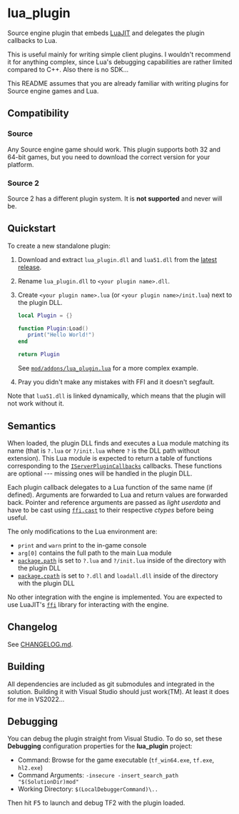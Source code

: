 # lua_plugin

Source engine plugin that embeds [LuaJIT][LuaJIT] and delegates the plugin
callbacks to Lua.

This is useful mainly for writing simple client plugins. I wouldn't recommend it
for anything complex, since Lua's debugging capabilities are rather limited
compared to C++. Also there is no SDK...

This README assumes that you are already familiar with writing plugins for
Source engine games and Lua.


## Compatibility


### Source

Any Source engine game should work. This plugin supports both 32 and 64-bit
games, but you need to download the correct version for your platform.


### Source 2

Source 2 has a different plugin system. It is **not supported** and never will
be.


## Quickstart

To create a new standalone plugin:

1. Download and extract `lua_plugin.dll` and `lua51.dll` from the
   [latest release](https://github.com/jooonior/lua_plugin/releases/latest).

2. Rename `lua_plugin.dll` to `<your plugin name>.dll`.

3. Create `<your plugin name>.lua` (or `<your plugin name>/init.lua`) next to
   the plugin DLL.

   ```lua
   local Plugin = {}

   function Plugin:Load()
      print("Hello World!")
   end

   return Plugin
   ```

   See [`mod/addons/lua_plugin.lua`](mod/addons/lua_plugin.lua) for a more
   complex example.

4. Pray you didn't make any mistakes with FFI and it doesn't segfault.

Note that `lua51.dll` is linked dynamically, which means that the plugin will
not work without it.


## Semantics

When loaded, the plugin DLL finds and executes a Lua module matching its name
(that is `?.lua` or `?/init.lua` where `?` is the DLL path without extension).
This Lua module is expected to return a table of functions corresponding to the
[`IServerPluginCallbacks`][IServerPluginCallbacks] callbacks. These functions
are optional --- missing ones will be handled in the plugin DLL.

Each plugin callback delegates to a Lua function of the same name (if defined).
Arguments are forwarded to Lua and return values are forwarded back. Pointer and
reference arguments are passed as _light userdata_ and have to be cast using
[`ffi.cast`][ffi.cast] to their respective _ctypes_ before being useful.

The only modifications to the Lua environment are:

- `print` and `warn` print to the in-game console
- `arg[0]` contains the full path to the main Lua module
- [`package.path`][package.path] is set to `?.lua` and `?/init.lua` inside of
  the directory with the plugin DLL
- [`package.cpath`][package.cpath] is set to `?.dll` and `loadall.dll` inside of
  the directory with the plugin DLL

No other integration with the engine is implemented. You are expected to use
LuaJIT's [`ffi`][ffi] library for interacting with the engine.


## Changelog

See [CHANGELOG.md](./CHANGELOG.md).


## Building

All dependencies are included as git submodules and integrated in the solution.
Building it with Visual Studio should just work(TM). At least it does for me in
VS2022...


## Debugging

You can debug the plugin straight from Visual Studio. To do so, set these
**Debugging** configuration properties for the **lua_plugin** project:

- Command: Browse for the game executable (`tf_win64.exe`, `tf.exe`, `hl2.exe`)
- Command Arguments: `-insecure -insert_search_path "$(SolutionDir)mod"`
- Working Directory: `$(LocalDebuggerCommand)\..`

[LuaJIT]: https://luajit.org/
[IServerPluginCallbacks]: https://developer.valvesoftware.com/wiki/IServerPluginCallbacks
[ffi]: https://luajit.org/ext_ffi.html
[ffi.cast]: https://luajit.org/ext_ffi_api.html#ffi_cast
[package.path]: https://www.lua.org/manual/5.1/manual.html#pdf-package.path
[package.cpath]: https://www.lua.org/manual/5.1/manual.html#pdf-package.cpath

Then hit <kbd>F5</kbd> to launch and debug TF2 with the plugin loaded.

